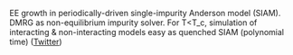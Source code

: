 

EE growth in periodically-driven single-impurity Anderson model (SIAM). DMRG as non-equilibrium impurity solver. For T&lt;T_c, simulation of interacting & non-interacting models easy as quenched SIAM (polynomial time) ([Twitter](https://twitter.com/JoshuahHeath/status/1097519005269667846))
